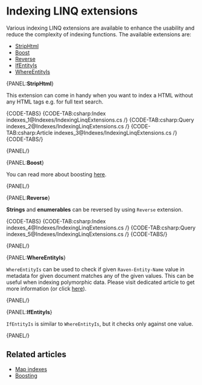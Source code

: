 ﻿# Indexing LINQ extensions

Various indexing LINQ extensions are available to enhance the usability and reduce the complexity of indexing functions. The available extensions are:

- [StripHtml](../indexes/indexing-linq-extensions#striphtml)
- [Boost](../indexes/indexing-linq-extensions#boost)
- [Reverse](../indexes/indexing-linq-extensions#reverse)
- [IfEntityIs](../indexes/indexing-linq-extensions#ifentityis)
- [WhereEntityIs](../indexes/indexing-linq-extensions#whereentityis)

{PANEL:**StripHtml**}

This extension can come in handy when you want to index a HTML without any HTML tags e.g. for full text search.

{CODE-TABS}
{CODE-TAB:csharp:Index indexes_1@Indexes/IndexingLinqExtensions.cs /}
{CODE-TAB:csharp:Query indexes_2@Indexes/IndexingLinqExtensions.cs /}
{CODE-TAB:csharp:Article indexes_3@Indexes/IndexingLinqExtensions.cs /}
{CODE-TABS/}

{PANEL/}

{PANEL:**Boost**}

You can read more about boosting [here](../indexes/boosting).

{PANEL/}

{PANEL:**Reverse**}

**Strings** and **enumerables** can be reversed by using `Reverse` extension.

{CODE-TABS}
{CODE-TAB:csharp:Index indexes_4@Indexes/IndexingLinqExtensions.cs /}
{CODE-TAB:csharp:Query indexes_5@Indexes/IndexingLinqExtensions.cs /}
{CODE-TABS/}

{PANEL/}

{PANEL:**WhereEntityIs**}

`WhereEntityIs` can be used to check if given `Raven-Entity-Name` value in metadata for given document matches any of the given values. This can be useful when indexing polymorphic data. Please visit dedicated article to get more information (or click [here](../indexes/indexing-polymorphic-data#other-ways)).

{PANEL/}

{PANEL:**IfEntityIs**}

`IfEntityIs` is similar to `WhereEntityIs`, but it checks only against one value.

{PANEL/}

## Related articles

- [Map indexes](../indexes/map-indexes)
- [Boosting](../indexes/boosting)